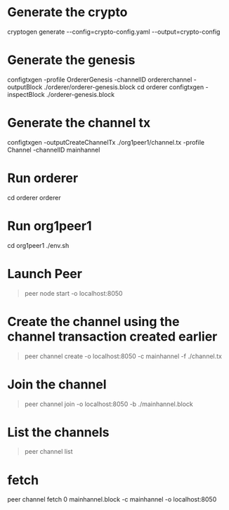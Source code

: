 # Generate the crypto
cryptogen generate --config=crypto-config.yaml --output=crypto-config

# Generate the genesis
configtxgen -profile OrdererGenesis -channelID ordererchannel -outputBlock ./orderer/orderer-genesis.block
cd orderer
configtxgen -inspectBlock ./orderer-genesis.block

# Generate the channel tx
configtxgen -outputCreateChannelTx ./org1peer1/channel.tx  -profile Channel -channelID mainhannel

# Run orderer
cd orderer
orderer

# Run org1peer1
cd org1peer1
./env.sh

Launch Peer
==========
> peer node start -o localhost:8050

Create the channel using the channel transaction created earlier
================================================================
> peer channel create -o localhost:8050 -c mainhannel -f ./channel.tx

Join the channel
================
> peer channel join -o localhost:8050 -b ./mainhannel.block

List the channels
=================
> peer channel list

fetch
=====
 peer channel fetch 0 mainhannel.block -c mainhannel -o localhost:8050